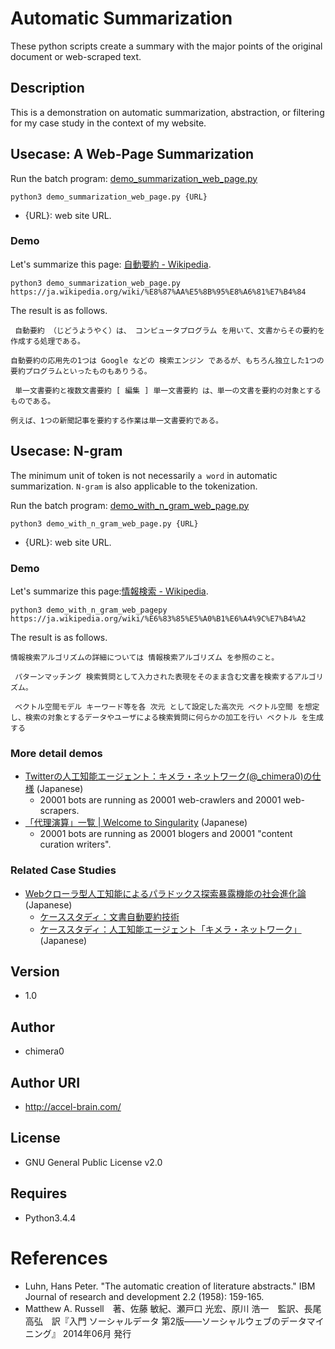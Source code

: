 # Automatic Summarization

These python scripts create a summary with the major points of the original document or web-scraped text.

## Description

This is a demonstration on automatic summarization, abstraction, or filtering for my case study in the context of my website.

## Usecase: A Web-Page Summarization

Run the batch program: [demo_summarization_web_page.py](https://github.com/chimera0/accel-brain-code/blob/master/Automatic-Summarization/demo_summarization_web_page.py)

```
python3 demo_summarization_web_page.py {URL}
```
- {URL}: web site URL.

### Demo

Let's summarize this page: [自動要約 - Wikipedia](https://ja.wikipedia.org/wiki/%E8%87%AA%E5%8B%95%E8%A6%81%E7%B4%84).

```
python3 demo_summarization_web_page.py https://ja.wikipedia.org/wiki/%E8%87%AA%E5%8B%95%E8%A6%81%E7%B4%84
```

The result is as follows.
```
 自動要約 （じどうようやく）は、 コンピュータプログラム を用いて、文書からその要約を作成する処理である。

自動要約の応用先の1つは Google などの 検索エンジン であるが、もちろん独立した1つの要約プログラムといったものもありうる。

 単一文書要約と複数文書要約 [ 編集 ] 単一文書要約 は、単一の文書を要約の対象とするものである。

例えば、1つの新聞記事を要約する作業は単一文書要約である。
```

## Usecase: N-gram

The minimum unit of token is not necessarily `a word` in automatic summarization. `N-gram` is also applicable to the tokenization.

Run the batch program: [demo_with_n_gram_web_page.py](https://github.com/chimera0/accel-brain-code/blob/master/Automatic-Summarization/demo_with_n_gram_web_page.py)

```
python3 demo_with_n_gram_web_page.py {URL}
```
- {URL}: web site URL.

### Demo

Let's summarize this page:[情報検索 - Wikipedia](https://ja.wikipedia.org/wiki/%E6%83%85%E5%A0%B1%E6%A4%9C%E7%B4%A2).

```
python3 demo_with_n_gram_web_pagepy https://ja.wikipedia.org/wiki/%E6%83%85%E5%A0%B1%E6%A4%9C%E7%B4%A2
```

The result is as follows.

```
情報検索アルゴリズムの詳細については 情報検索アルゴリズム を参照のこと。

 パターンマッチング 検索質問として入力された表現をそのまま含む文書を検索するアルゴリズム。

 ベクトル空間モデル キーワード等を各 次元 として設定した高次元 ベクトル空間 を想定し、検索の対象とするデータやユーザによる検索質問に何らかの加工を行い ベクトル を生成する
```

### More detail demos

- [Twitterの人工知能エージェント：キメラ・ネットワーク(@_chimera0)の仕様](https://media.accel-brain.com/_chimera0_twitter_bot/) (Japanese)
    - 20001 bots are running as 20001 web-crawlers and 20001 web-scrapers.
- [「代理演算」一覧 | Welcome to Singularity](https://media.accel-brain.com/category/agency-operation/) (Japanese)
    - 20001 bots are running as 20001 blogers and 20001 "content curation writers".

### Related Case Studies

- [Webクローラ型人工知能によるパラドックス探索暴露機能の社会進化論](https://accel-brain.com/social-evolution-of-exploration-and-exposure-of-paradox-by-web-crawling-type-artificial-intelligence/) (Japanese)
    - [ケーススタディ：文書自動要約技術](https://accel-brain.com/social-evolution-of-exploration-and-exposure-of-paradox-by-web-crawling-type-artificial-intelligence/4/#i-12)
    - [ケーススタディ：人工知能エージェント「キメラ・ネットワーク」](https://accel-brain.com/social-evolution-of-exploration-and-exposure-of-paradox-by-web-crawling-type-artificial-intelligence/5/#i-8) (Japanese)

## Version
- 1.0

## Author

- chimera0

## Author URI

- http://accel-brain.com/

## License

- GNU General Public License v2.0

## Requires

- Python3.4.4

# References

- Luhn, Hans Peter. "The automatic creation of literature abstracts." IBM Journal of research and development 2.2 (1958): 159-165.
- Matthew A. Russell　著、佐藤 敏紀、瀬戸口 光宏、原川 浩一　監訳、長尾 高弘　訳『入門 ソーシャルデータ 第2版――ソーシャルウェブのデータマイニング』 2014年06月 発行

